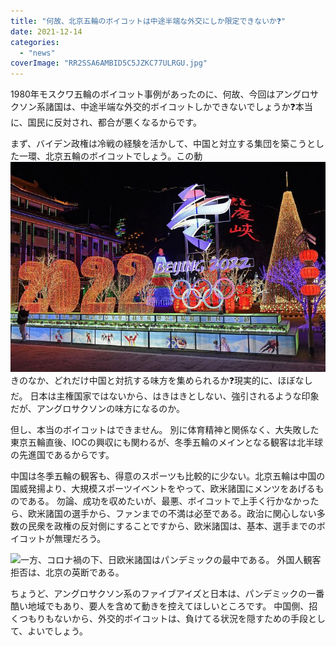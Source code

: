 ```yaml
---
title: "何故、北京五輪のボイコットは中途半端な外交にしか限定できないか❓"
date: 2021-12-14
categories: 
  - "news"
coverImage: "RR2SSA6AMBID5C5JZKC77ULRGU.jpg"
---
```


1980年モスクワ五輪のボイコット事例があったのに、何故、今回はアングロサクソン系諸国は、中途半端な外交的ボイコットしかできないでしょうか❓本当に、国民に反対され、都合が悪くなるからです。

まず、バイデン政権は冷戦の経験を活かして、中国と対立する集団を築こうとした一環、北京五輪のボイコットでしょう。この動![](images/RR2SSA6AMBID5C5JZKC77ULRGU.jpg)きのなか、どれだけ中国と対抗する味方を集められるか❓現実的に、ほぼなしだ。 日本は主権国家ではないから、はきはきとしない、強引されるような印象だが、アングロサクソンの味方になるのか。

但し、本当のボイコットはできません。 別に体育精神と関係なく、大失敗した東京五輪直後、IOCの興収にも関わるが、冬季五輪のメインとなる観客は北半球の先進国であるからです。

中国は冬季五輪の観客も、得意のスポーツも比較的に少ない。北京五輪は中国の国威発揚より、大規模スポーツイベントをやって、欧米諸国にメンツをあげるものである。 勿論、成功を収めたいが、最悪、ボイコットで上手く行かなかったら、欧米諸国の選手から、ファンまでの不満は必至である。政治に関心しない多数の民衆を政権の反対側にすることですから、欧米諸国は、基本、選手までのボイコットが無理だろう。

![](images/for2011130007-p1.jpg)一方、コロナ禍の下、日欧米諸国はパンデミックの最中である。 外国人観客拒否は、北京の英断である。

ちょうど、アングロサクソン系のファイブアイズと日本は、パンデミックの一番酷い地域でもあり、要人を含めて動きを控えてほしいところです。 中国側、招くつもりもないから、外交的ボイコットは、負けてる状況を隠すための手段として、よいでしょう。

